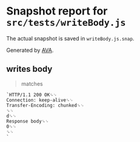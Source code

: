 # Snapshot report for `src/tests/writeBody.js`

The actual snapshot is saved in `writeBody.js.snap`.

Generated by [AVA](https://avajs.dev).

## writes body

> matches

    `HTTP/1.1 200 OK␍␊
    Connection: keep-alive␍␊
    Transfer-Encoding: chunked␍␊
    ␍␊
    d␍␊
    Response body␍␊
    0␍␊
    ␍␊
    `
